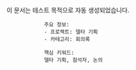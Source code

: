 이 문서는 테스트 목적으로 자동 생성되었습니다.
                
                주요 정보:
                - 프로젝트: 델타 기획
                - 카테고리: 회의록
                
                핵심 키워드:
                델타 기획, 참석자, 논의